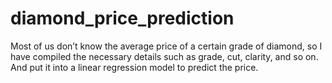 # diamond_price_prediction

Most of us don’t know the average price of a certain grade of diamond, so I have compiled the necessary details such as grade, cut, clarity, and so on. And put it into a linear regression model to predict the price.
